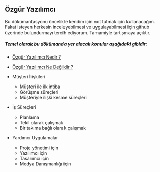 ## Özgür Yazılımcı ##

Bu dökümantasyonu öncelikle kendim için not tutmak için kullanacağım. Fakat isteyen herkesin inceleyebilmesi
ve uygulayabilmesi için github üzerinde bulundurmayı tercih ediyorum. Tamamiyle tartışmaya açıktır.

##### Temel olarak bu dökümanda yer alacak konular aşağıdaki gibidir: #####

* [Özgür Yazılımcı Nedir ?](Yazilim/Ozgur-Yazilimci-Nedir.md)
* [Özgür Yazılımcı Ne Değildir ?](Yazilim/Ozgur-Yazilimci-Ne-Degildir.md)


* Müşteri İlişkileri
    * Müşteri ile ilk intiba
    * Görüşme süreçleri
    * Müşteriyle ilişki kesme süreçleri


* İş Süreçleri
    * Planlama
    * Tekil olarak çalışmak
    * Bir takıma bağlı olarak çalışmak


* Yardımcı Uygulamalar
    * Proje yönetimi için
    * Yazılımcı için
    * Tasarımcı için
    * Medya Danışmanlığı için
